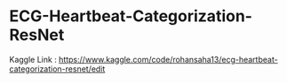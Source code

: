 # ECG-Heartbeat-Categorization-ResNet

Kaggle Link : https://www.kaggle.com/code/rohansaha13/ecg-heartbeat-categorization-resnet/edit
